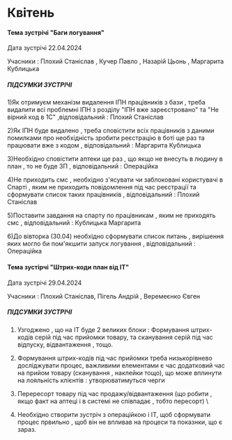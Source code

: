 # Квітень 

#### Тема зустрічі "Баги логування"

Дата зустрічі 22.04.2024
  
Учасники : Плохий Станіслав , Кучер Павло , Назарій Цьонь , Маргарита Кублицька

##### ПІДСУМКИ ЗУСТРІЧІ

1)Як отримуєм механізм видалення ІПН працівників з бази , треба видалити всі проблемні ІПН з розділу "ІПН вже зареєстровано" та "Не вірний код в 1С" ,відповідальний : Плохий Станіслав

2)Як ІПН буде видалено , треба сповістити всіх працівників з даними помилками про необхідність зробити реєстрацію в боті ще раз та працювати вже з кодом , відповідальний : Маргарита Кублицька

3)Необхідно сповістити аптеки ще раз , що якщо не внесуть в людину в план , то не буде ЗП , відповідальний : Операційка 

4)Не приходить смс , необхідно з'ясувати чи заблоковані користувачі в Спарті , яким не приходить повідомлення під час реєстрації та сформувати список таких працівників , відповідальний : Плохий Станіслав 

5)Поставити завдання на спарту по працівникам , яким не приходять смс , відповідальний : Кублицька Маргарита 

6)До вівторка (30.04) необхідно сформувати список питань , вирішення яких могло би пом'якшити запуск логування , відповідальний : Операційка 

#### Тема зустірчі "Штрих-коди план від ІТ"

Дата зустрічі 29.04.2024

Учасники : Плохий Станіслав, Пігель Андрій , Веремеєнко Євген 

##### ПІДСУМКИ ЗУСТРІЧІ

1) Узгоджено , що на ІТ буде 2 великих блоки : Формування штрих-кодів серій під час прийомки товару, та сканування серій під час відпуску, відвантаження , тощо.

2) Формування штрих-кодів під час прийомки треба низькорівнево досліджувати процес, важливими елементами є час додатковий час на прийом товару (сканування , наклейки тощо), що може вплинути на лояльність клієнтів : утворюватимуться черги 

3) Перересорт товару під час продажу/відвантаження (що робити , якщо факт на аптеці і в системі не співпадає , тобто пересорт) \

4) Необхідно створити зустріч з операційкою і ІТ, щоб сформувати процес првильно , щоб він не впливав на процеси та показнки, що є зараз.
